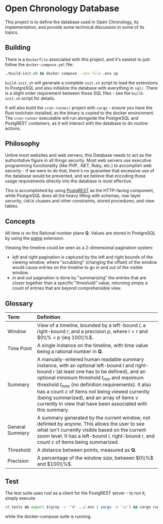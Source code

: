 Open Chronology Database
========================

This project is to define the database used in Open Chronology, its
implementation, and provide some technical discussion in some of its topics.

Building
--------

There is a `Dockerfile` associated with this project, and it's easiest to
just follow the `docker-compose.yml` file:

```bash
./build-init.sh && docker compose --env-file .env up
```

`build-init.sh` will generate a complete `init.sh` script to load the
extensions to PostgreSQL and also initialize the database with everything in
`sql/`. There is a slight order requirement between those SQL files - see the
`build-init.sh` script for details.

It will also build the `cron-runner/` project with `cargo` - ensure you have
the Rust toolchain installed, as the binary is copied to the docker environment.
The `cron-runner` executable will run alongside the PostgreSQL and PostgREST
containers, as it will interact with the database to do routine actions.

Philosophy
----------

Unline most websites and web servers, this Database needs to act as the
authoritative figure in all things security. Most web servers use executive
programming functionality (like PHP, .NET, Ruby, etc.) to accomplish web
security - if we were to do that, there's no guarantee that excessive use
of the database would be prevented, and we believe that encoding those usage
requirements directly into the database is most effective.

This is accomplished by using [PostgREST](https://postgrest.org/en/stable/)
as the HTTP-facing component, while PostgreSQL does all the heavy lifting
with schemas, row-layer security, `CHECK` cluases and other constraints,
stored procedures, and view tables.

Concepts
--------

All time is on the Rational number plane $\mathbf{Q}$. Values are stored
in PostgreSQL by using the [pgmp](https://www.varrazzo.com/pgmp/) extension.

Viewing the timeline could be seen as a 2-dimensional pagination system:

- _left_ and _right_ pagination is captured by the left and right bounds of the
  viewing window, where "scrubbing" (changing the offset) of the window would
  cause entries on the timeline to go in and out of the visible window.
- _in_ and _out_ pagination is done by "summarizing" the entries that are closer
  together than a specific "threshold" value, returning simply a count of
  entries that are beyond comprehensible view.

Glossary
--------

| Term            | Definition                                                                                                                                                                                                                                                                                                                                                                                                                   |
|:----------------|:-----------------------------------------------------------------------------------------------------------------------------------------------------------------------------------------------------------------------------------------------------------------------------------------------------------------------------------------------------------------------------------------------------------------------------|
| Window          | View of a timeline, bounded by a left-bound $l$, a right-bound $r$, and a precision $p$, where $l < r$ and $0\\% < p \leq 100\\%$.                                                                                                                                                                                                                                                                                           |
| Time Point      | A single instance on the timeline, with time value being a rational number in $\mathbf{Q}$.                                                                                                                                                                                                                                                                                                                                  |
| Summary         | A manually-entered human readable summary instance, with an optional left-bound $l$ and right-bound $r$ (at least one has to be defined), and an optional minimum threshold $t_{min}$ and maximum threshold $t_{max}$ (no definition requirements). It also has a count $c$ of items not being viewed currently (being summarized), and an array of items $v$ currently in view that have been associated with this summary. |
| General Summary | A summary generated by the current window, not definted by anyone. This allows the user to see what isn't currently visible based on the current zoom level. It has a left-bound $l$, right-bound $r$, and count $c$ of items being summarized.                                                                                                                                                                              |
| Threshold       | A distance between points, measured as $\mathbf{Q}$.                                                                                                                                                                                                                                                                                                                                                                         |
| Precision       | A percentage of the window size, between $0\\%$ and $100\\%$.                                                                                                                                                                                                                                                                                                                                                                |

Test
-----

The test suite uses rust as a client for the PostgREST server - to run it, simply execute

```bash
cd tests && export $(grep -v '^#' ../.env | xargs -d '\n') && cargo run
```

while the docker-compose suite is running.
